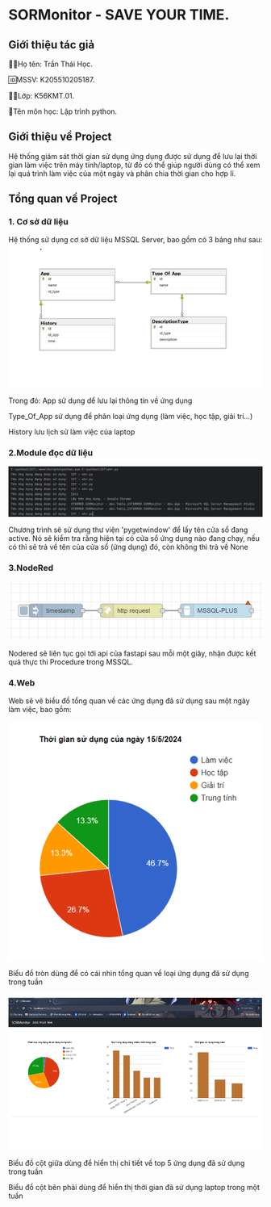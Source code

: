# SORMonitor - SAVE YOUR TIME.
## Giới thiệu tác giả 

👨‍🔬Họ tên: Trần Thái Học.

🆔MSSV: K205510205187.

🧑‍🏫Lớp: K56KMT.01.

📖Tên môn học: Lập trình python.

## Giới thiệu về Project
Hệ thống giám sát thời gian sử dụng ứng dụng được sử dụng để lưu lại thời gian làm việc trên máy tính/laptop, từ đó có thể giúp người dùng có thể xem lại quá trình làm việc của một ngày và phân chia thời gian cho hợp lí.

## Tổng quan về Project
### 1. Cơ sở dữ liệu
Hệ thống sử dụng cơ sở dữ liệu MSSQL Server, bao gồm có 3 bảng như sau:
[![SORMonitor](./introduce/sql.PNG)](https://www.facebook.com/hidb1407/)

Trong đó: App sử dụng dể lưu lại thông tin về ứng dụng

Type_Of_App sử dụng để phân loại ứng dụng (làm việc, học tập, giải trí...)

History lưu lịch sử làm việc của laptop

### 2.Module đọc dữ liệu
[![SORMonitor](./introduce/fastapi.PNG)](https://www.facebook.com/hidb1407/)

Chương trình sẽ sử dụng thư viện 'pygetwindow' để lấy tên cửa sổ đang active. Nó sẽ kiểm tra rằng hiện tại có cửa sổ ứng dụng nào đang chạy, nếu có thì sẽ trả về tên của cửa sổ (ứng dụng) đó, còn không thì trả về None

### 3.NodeRed
[![SORMonitor](./introduce/nodered.jpg)](https://www.facebook.com/hidb1407/)

Nodered sẽ liên tục gọi tới api của fastapi sau mỗi một giây, nhận được kết quả thực thi Procedure trong MSSQL.

### 4.Web
Web sẽ vẽ biểu đồ tổng quan về các ứng dụng đã sử dụng sau một ngày làm việc, bao gồm:

[![SORMonitor](./introduce/piechart.PNG)](https://www.facebook.com/hidb1407/)

Biểu đồ tròn dùng để có cái nhìn tổng quan về loại ứng dụng đã sử dụng trong tuần 

[![SORMonitor](./introduce/linechart1.PNG)](https://www.facebook.com/hidb1407/)

Biểu đồ cột giữa dùng để hiển thị chi tiết về top 5 ứng dụng đã sử dụng trong tuần

Biểu đồ cột bên phải dùng để hiển thị thời gian đã sử dụng laptop trong một tuần